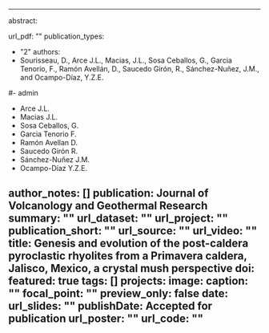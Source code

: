 ---

abstract: <p align="justify">  </p>

url_pdf: ""
publication_types:
  - "2"
authors:
  - Sourisseau, D., Arce J.L., Macias, J.L., Sosa Ceballos, G., Garcia Tenorio, F., Ramón Avellán, D., Saucedo Girón, R., Sánchez-Nuñez, J.M., and Ocampo-Díaz, Y.Z.E.

  #- admin
  - Arce J.L.
  - Macias J.L.
  - Sosa Ceballos, G.
  - Garcia Tenorio F.
  - Ramón Avellan D.
  - Saucedo Girón R.
  - Sánchez-Nuñez J.M.
  - Ocampo-Díaz Y.Z.E.

author_notes: []
publication: Journal of Volcanology and Geothermal Research
summary: ""
url_dataset: ""
url_project: ""
publication_short: ""
url_source: ""
url_video: ""
title: Genesis and evolution of the post-caldera pyroclastic rhyolites from a Primavera caldera, Jalisco, Mexico, a crystal mush perspective
doi:
featured: true
tags: []
projects:
image:
  caption: ""
  focal_point: ""
  preview_only: false
date: 
url_slides: ""
publishDate: Accepted for publication
url_poster: ""
url_code: ""
---